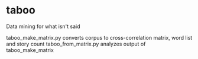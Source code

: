 # taboo
Data mining for what isn't said

taboo_make_matrix.py converts corpus to cross-correlation matrix, word list and story count
taboo_from_matrix.py analyzes output of taboo_make_matrix 